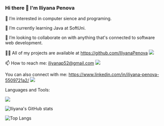 ### Hi there 👋 I'm Iliyana Penova

👀 I’m interested in computer sience and programing.

🌱 I’m currently learning Java at SoftUni.

💞️ I’m looking to collaborate on with anything that's connected to software web development.

👨‍💻 All of my projects are available at https://github.com/IliyanaPenova <img src="https://img.shields.io/badge/GitHub-100000?style=for-the-badge&logo=github&logoColor=white" /> 

📫 How to reach me: iliyanap52@gmail.com  <img src="https://img.shields.io/badge/Gmail-FF6C37?style=for-the-badge&logo=Gmail&logoColor=white" />

You can also connect with me: https://www.linkedin.com/in/iliyana-penova-5509721a2/ <img src="https://img.shields.io/badge/LinkedIn-0077B5?style=for-the-badge&logo=linkedin&logoColor=white" /> 

  
Languages and Tools:<p align="left">
  <a href="https://skillicons.dev">
  <img src="https://skillicons.dev/icons?i=java,idea,vscode,html,css,nodejs,js,git,github" />
  </a>
</p>

![Iliyana's GitHub stats](https://github-readme-stats.vercel.app/api?username=IliyanaPenova&show_icons=true&theme=tokyonight)

![Top Langs](https://github-readme-stats.vercel.app/api/top-langs/?username=IliyanaPenova&layout=compact&theme=tokyonight)





